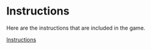 # Instructions

Here are the instructions that are included in the game.

[Instructions](https://i.imgur.com/majqSyr.png)
